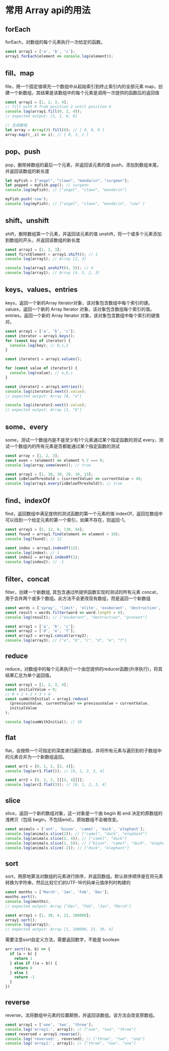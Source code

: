 # 常用 Array api的用法

## forEach

forEach，对数组的每个元素执行一次给定的函数。

```js
const array1 = ['a', 'b', 'c'];
array1.forEach(element => console.log(element));
```

## fill、map

file，用一个固定值填充一个数组中从起始索引到终止索引内的全部元素
map，创建一个新数组，其结果是该数组中的每个元素是调用一次提供的函数后的返回值

```js
const array1 = [1, 2, 3, 4];
// fill with 0 from position 2 until position 4
console.log(array1.fill(0, 2, 4));
// expected output: [1, 2, 0, 0]

// 生成数组
let array = Array(3).fill(0); // [ 0, 0, 0 ]
array.map((_,i) => i); // [ 0, 1, 2 ]
```

## pop、push

pop，删除掉数组的最后一个元素，并返回该元素的值
push，添加到数组末尾，并返回该数组的新长度

```js
let myFish = ["angel", "clown", "mandarin", "surgeon"];
let popped = myFish.pop(); // surgeon
console.log(myFish); // ["angel", "clown", "mandarin"]

myFish.push('cow');
console.log(myFish); // ["angel", "clown", "mandarin", "cow" ]
```

## shift、unshift

shift，删除数组第一个元素，并返回该元素的值
unshift，将一个或多个元素添加到数组的开头，并返回该数组的新长度

```js
const array1 = [1, 2, 3];
const firstElement = array1.shift(); // 1
console.log(array1); // Array [2, 3]

console.log(array1.unshift(4, 5)); // 4
console.log(array1); // Array [4, 5, 2, 3]
```

## keys、values、entries

keys，返回一个新的Array Iterator对象，该对象包含数组中每个索引的键。
values，返回一个新的 Array Iterator 对象，该对象包含数组每个索引的值。
entries，返回一个新的 Array Iterator 对象，该对象包含数组中每个索引的键值对。

```js
const array1 = ['a', 'b', 'c'];
const iterator = array1.keys();
for (const key of iterator) {
  console.log(key); // 0,1,2
}

const iterator1 = array1.values();

for (const value of iterator1) {
  console.log(value); // a,b,c
}

const iterator2 = array1.entries();
console.log(iterator2.next().value);
// expected output: Array [0, "a"]

console.log(iterator2.next().value);
// expected output: Array [1, "b"]
```

## some、every

some，测试一个数组内是不是至少有1个元素通过某个指定函数的测试
every，测试一个数组内的所有元素是否都能通过某个指定函数的测试

```js
const array = [1, 2, 3];
const even = (element) => element % 2 === 0;
console.log(array.some(even)); // true

const array1 = [1, 30, 39, 29, 10, 13];
const isBelowThreshold = (currentValue) => currentValue < 40;
console.log(array1.every(isBelowThreshold)); // true
```

## find、indexOf

find，返回数组中满足提供的测试函数的第一个元素的值
indexOf，返回在数组中可以找到一个给定元素的第一个索引，如果不存在，则返回-1。

```js
const array1 = [5, 12, 8, 130, 44];
const found = array1.find(element => element > 10);
console.log(found); // 12

const index = array1.indexOf(12);
console.log(index); // 1
const index2 = array1.indexOf(1);
console.log(index2); // -1
```

## filter、concat

filter，创建一个新数组, 其包含通过所提供函数实现的测试的所有元素
concat，用于合并两个或多个数组。此方法不会更改现有数组，而是返回一个新数组

```js
const words = ['spray', 'limit', 'elite', 'exuberant', 'destruction', 'present'];
const result = words.filter(word => word.length > 6);
console.log(result); // ["exuberant", "destruction", "present"]

const array1 = ['a', 'b', 'c'];
const array2 = ['d', 'e', 'f'];
const array3 = array1.concat(array2);
console.log(array3); // ["a", "b", "c", "d", "e", "f"]
```

## reduce

reduce，对数组中的每个元素执行一个由您提供的reducer函数(升序执行)，将其结果汇总为单个返回值。

```js
const array1 = [1, 2, 3, 4];
const initialValue = 0;
// 0 + 1 + 2 + 3 + 4
const sumWithInitial = array1.reduce(
  (previousValue, currentValue) => previousValue + currentValue,
  initialValue
);

console.log(sumWithInitial); // 10
```

## flat

flat，会按照一个可指定的深度递归遍历数组，并将所有元素与遍历到的子数组中的元素合并为一个新数组返回。

```js
const arr1 = [0, 1, 2, [3, 4]];
console.log(arr1.flat()); // [0, 1, 2, 3, 4]

const arr2 = [0, 1, 2, [[[3, 4]]]];
console.log(arr2.flat(3)); // [0, 1, 2, 3, 4]
```

## slice

slice，返回一个新的数组对象，这一对象是一个由 begin 和 end 决定的原数组的浅拷贝（包括 begin，不包括end）。原始数组不会被改变。

```js
const animals = ['ant', 'bison', 'camel', 'duck', 'elephant'];
console.log(animals.slice(2)); // ["camel", "duck", "elephant"]
console.log(animals.slice(2, 4)); // ["camel", "duck"]
console.log(animals.slice(1, 5)); // ["bison", "camel", "duck", "elephant"]
console.log(animals.slice(-2)); // ["duck", "elephant"]
```

## sort

sort，用原地算法对数组的元素进行排序，并返回数组。默认排序顺序是在将元素转换为字符串，然后比较它们的UTF-16代码单元值序列时构建的

```js
const months = ['March', 'Jan', 'Feb', 'Dec'];
months.sort();
console.log(months);
// expected output: Array ["Dec", "Feb", "Jan", "March"]

const array1 = [1, 30, 4, 21, 100000];
array1.sort();
console.log(array1);
// expected output: Array [1, 100000, 21, 30, 4]
```

需要注意sort自定义方法，需要返回数字，不能是 boolean

```js
arr.sort((a, b) => {
  if (a > b) {
    return 1
  } else if ((a = b)) {
    return 0
  } else {
    return -1
  }
})
```

## reverse

reverse，法将数组中元素的位置颠倒，并返回该数组。该方法会改变原数组。

```js
const array1 = ['one', 'two', 'three'];
console.log('array1:', array1); // ["one", "two", "three"]
const reversed = array1.reverse();
console.log('reversed:', reversed); // ["three", "two", "one"]
console.log('array1:', array1); // ["three", "two", "one"]
```